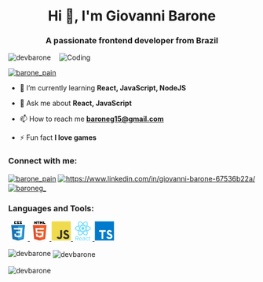 <h1 align="center">Hi 👋, I'm Giovanni Barone</h1>
<h3 align="center">A passionate frontend developer from Brazil</h3>
<img align="right" alt="Coding" width="400" src=https://data.whicdn.com/images/327824179/original.gif>

<p align="left"> <img src="https://komarev.com/ghpvc/?username=devbarone&label=Profile%20views&color=0e75b6&style=flat" alt="devbarone" /> </p>

<p align="left"> <a href="https://twitter.com/barone_pain" target="blank"><img src="https://img.shields.io/twitter/follow/barone_pain?logo=twitter&style=for-the-badge" alt="barone_pain" /></a> </p>

- 🌱 I’m currently learning **React, JavaScript, NodeJS**

- 💬 Ask me about **React, JavaScript**

- 📫 How to reach me **baroneg15@gmail.com**

- ⚡ Fun fact **I love games**

<h3 align="left">Connect with me:</h3>
<p align="left">
<a href="https://twitter.com/barone_pain" target="blank"><img align="center" src="https://raw.githubusercontent.com/rahuldkjain/github-profile-readme-generator/master/src/images/icons/Social/twitter.svg" alt="barone_pain" height="30" width="40" /></a>
<a href="https://linkedin.com/in/https://www.linkedin.com/in/giovanni-barone-67536b22a/" target="blank"><img align="center" src="https://raw.githubusercontent.com/rahuldkjain/github-profile-readme-generator/master/src/images/icons/Social/linked-in-alt.svg" alt="https://www.linkedin.com/in/giovanni-barone-67536b22a/" height="30" width="40" /></a>
<a href="https://instagram.com/baroneg_" target="blank"><img align="center" src="https://raw.githubusercontent.com/rahuldkjain/github-profile-readme-generator/master/src/images/icons/Social/instagram.svg" alt="baroneg_" height="30" width="40" /></a>
</p>

<h3 align="left">Languages and Tools:</h3>
<p align="left"> <a href="https://www.w3schools.com/css/" target="_blank" rel="noreferrer"> <img src="https://raw.githubusercontent.com/devicons/devicon/master/icons/css3/css3-original-wordmark.svg" alt="css3" width="40" height="40"/> </a> <a href="https://www.w3.org/html/" target="_blank" rel="noreferrer"> <img src="https://raw.githubusercontent.com/devicons/devicon/master/icons/html5/html5-original-wordmark.svg" alt="html5" width="40" height="40"/> </a> <a href="https://developer.mozilla.org/en-US/docs/Web/JavaScript" target="_blank" rel="noreferrer"> <img src="https://raw.githubusercontent.com/devicons/devicon/master/icons/javascript/javascript-original.svg" alt="javascript" width="40" height="40"/> </a> <a href="https://reactjs.org/" target="_blank" rel="noreferrer"> <img src="https://raw.githubusercontent.com/devicons/devicon/master/icons/react/react-original-wordmark.svg" alt="react" width="40" height="40"/> </a> <a href="https://www.typescriptlang.org/" target="_blank" rel="noreferrer"> <img src="https://raw.githubusercontent.com/devicons/devicon/master/icons/typescript/typescript-original.svg" alt="typescript" width="40" height="40"/> </a> </p>

<p><img align="left" src="https://github-readme-stats.vercel.app/api/top-langs?username=devbarone&show_icons=true&locale=en&layout=compact" alt="devbarone" /></p>

<p>&nbsp;<img align="center" src="https://github-readme-stats.vercel.app/api?username=devbarone&show_icons=true&locale=en" alt="devbarone" /></p>

<p><img align="center" src="https://github-readme-streak-stats.herokuapp.com/?user=devbarone&" alt="devbarone" /></p>
